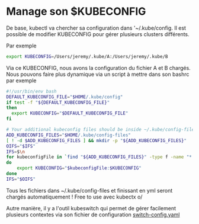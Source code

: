 # Manage son $KUBECONFIG

De base, kubectl va chercher sa configuration dans '~/.kube/config. Il
est possible de modifier KUBECONFIG pour gérer plusieurs clusters
différents.

Par exemple

```bash
export KUBECONFIG=/Users/jeremy/.kube/A:/Users/jeremy/.kube/B
```

Via ce KUBECONFIG, nous avons la configuration du fichier A et B
chargés. Nous pouvons faire plus dynamique via un script à mettre dans
son bashrc par exemple

```bash
#!/usr/bin/env bash
DEFAULT_KUBECONFIG_FILE="$HOME/.kube/config"
if test -f "${DEFAULT_KUBECONFIG_FILE}"
then
  export KUBECONFIG="$DEFAULT_KUBECONFIG_FILE"
fi

# Your additional kubeconfig files should be inside ~/.kube/config-files
ADD_KUBECONFIG_FILES="$HOME/.kube/config-files"
[ ! -d $ADD_KUBECONFIG_FILES ] && mkdir -p "${ADD_KUBECONFIG_FILES}"
OIFS="$IFS"
IFS=$\n
for kubeconfigFile in `find "${ADD_KUBECONFIG_FILES}" -type f -name "*.yml" -o -name "*.yaml"`
do
    export KUBECONFIG="$kubeconfigFile:$KUBECONFIG"
done
IFS="$OIFS"
```

Tous les fichiers dans ~/.kube/config-files et finissant en yml seront
chargés automatiquement ! Free to use avec kubectx o/

Autre manière, il y a l'outil kubeswitch qui permet de gérer facilement plusieurs contextes via son fichier de configuration [switch-config.yaml](https://github.com/danielfoehrKn/kubeswitch/blob/master/docs/kubeconfig_stores.md)
